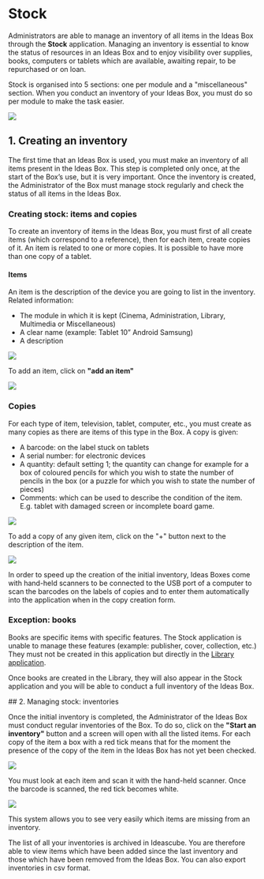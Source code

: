 # Stock

Administrators are able to manage an inventory of all items in the Ideas Box through the **Stock** application. Managing an inventory is essential to know the status of resources in an Ideas Box and to enjoy visibility over supplies, books, computers or tablets which are available, awaiting repair, to be repurchased or on loan.

Stock is organised into 5 sections: one per module and a "miscellaneous" section. When you conduct an inventory of your Ideas Box, you must do so per module to make the task easier.


![](stock-general-view.png)

## 1. Creating an inventory

The first time that an Ideas Box is used, you must make an inventory of all items present in the Ideas Box. This step is completed only once, at the start of the Box’s use, but it is very important. Once the inventory is created, the Administrator of the Box must manage stock regularly and check the status of all items in the Ideas Box.

### Creating stock: items and copies

To create an inventory of items in the Ideas Box, you must first of all create items (which correspond to a reference), then for each item, create copies of it. An item is related to one or more copies. It is possible to have more than one copy of a tablet. 

#### Items

An item is the description of the device you are going to list in the inventory. Related information:

- The module in which it is kept (Cinema, Administration, Library, Multimedia or Miscellaneous) 
- A clear name (example: Tablet 10” Android Samsung)
- A description

![](stock-ajout-objet.png)

To add an item, click on **"add an item"**

![](stock-bt-objet.jpg)

### Copies

For each type of item, television, tablet, computer, etc., you must create as many copies as there are items of this type in the Box. A copy is given:

- A barcode: on the label stuck on tablets
- A serial number: for electronic devices
- A quantity: default setting 1; the quantity can change for example for a box of coloured pencils for which you wish to state the number of pencils in the box (or a puzzle for which you wish to state the number of pieces)
- Comments: which can be used to describe the condition of the item. E.g. tablet with damaged screen or incomplete board game. 

![](stock-ajout-exemplaire.png)

To add a copy of any given item, click on the "+" button next to the description of the item.

![](stock-bt-exemplaire.png)


In order to speed up the creation of the initial inventory, Ideas Boxes come with hand-held scanners to be connected to the USB port of a computer to scan the barcodes on the labels of copies and to enter them automatically into the application when in the copy creation form. 

### Exception: books

Books are specific items with specific features. The Stock application is unable to manage these features (example: publisher, cover, collection, etc.) They must not be created in this application but directly in the [Library application](la_bibliotheque.html).

Once books are created in the Library, they will also appear in the Stock application and you will be able to conduct a full inventory of the Ideas Box.

## 2. Managing stock: inventories

Once the initial inventory is completed, the Administrator of the Ideas Box must conduct regular inventories of the Box. To do so, click on the **"Start an inventory"** button and a screen will open with all the listed items. For each copy of the item a box with a red tick means that for the moment the presence of the copy of the item in the Ideas Box has not yet been checked.

![](stock-inventaire-ongoing.png)

You must look at each item and scan it with the hand-held scanner. Once the barcode is scanned, the red tick becomes white.

![](stock-inventaire-done.png)

This system allows you to see very easily which items are missing from an inventory.

The list of all your inventories is archived in Ideascube. You are therefore able to view items which have been added since the last inventory and those which have been removed from the Ideas Box. You can also export inventories in csv format.